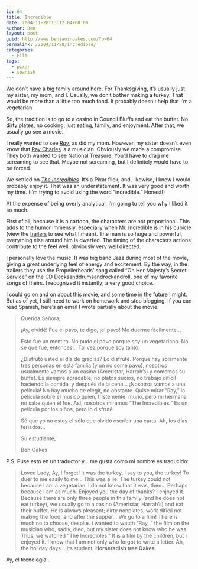 ```yaml
---
id: 64
title: Incredible
date: 2004-11-28T13:12:04+00:00
author: Ben
layout: post
guid: http://www.benjaminoakes.com/?p=64
permalink: /2004/11/28/incredible/
categories:
  - Film
tags:
  - pixar
  - spanish
---
```

We don&#8217;t have a big family around here. For Thanksgiving, it&#8217;s usually just my sister, my mom, and I. Usually, we don&#8217;t bother making a turkey. That would be more than a little too much food. It probably doesn&#8217;t help that I&#8217;m a vegetarian. 

So, the tradition is to go to a casino in Council Bluffs and eat the buffet. No dirty plates, no cooking, just eating, family, and enjoyment. After that, we usually go see a movie. 

I really wanted to see <cite><a href="http://www.apple.com/trailers/universal/ray/">Ray</a></cite>, as did my mom. However, my sister doesn&#8217;t even know that [Ray Charles](http://en.wikipedia.org/wiki/Ray_Charles) is a musician. Obviously we made a compromise. They both wanted to see National Treasure. You&#8217;d have to drag me screaming to see that. Maybe not screaming, but I definitely would have to be forced. 

We settled on <cite><a href="http://www.apple.com/trailers/disney/the_incredibles/">The Incredibles</a></cite>. It&#8217;s a Pixar flick, and, likewise, I knew I would probably enjoy it. That was an understatement. It was very good and worth my time. (I&#8217;m trying to avoid using the word &#8220;incredible.&#8221; Honest!) 

At the expense of being overly analytical, I&#8217;m going to tell you why I liked it so much. 

First of all, because it is a cartoon, the characters are not proportional. This adds to the humor immensly, especially when Mr. Incredible is in his cubicle (view the [trailers](http://www.apple.com/trailers/disney/the_incredibles/) to see what I mean). The man is so huge and powerful, everything else around him is dwarfed. The timing of the characters actions contribute to the feel well; obviously very well directed. 

I personally love the music. It was big band Jazz during most of the movie, giving a great underlying feel of energy and excitement. By the way, in the trailers they use the Propellerheads&#8217; song called &#8220;<a name="disc_1">On Her Majesty&#8217;s Secret Service&#8221; on the CD </a>[Decksanddrumsandrockandroll](http://www.amazon.com/exec/obidos/ASIN/B000006BZ5/qid=1101666727/sr=2-1/ref=pd_ka_b_2_1/102-2934666-0781714), one of my favorite songs of theirs. I recognized it instantly; a very good choice. 

I could go on and on about this movie, and some time in the future I might. But as of yet, I still need to work on homework and stop blogging. If you can read Spanish, here&#8217;s an email I wrote partially about the movie: 

> Querida Señora, 
> 
> ¡Ay, olvidé! Fue el pavo, te digo, ¡el pavo! Me duerme fácilmente&#8230; 
> 
> Esto fue un mentira. No pudo el pavo porque soy un vegetariano. No sé que fue, entonces&#8230; Tal vez porque soy tanto. 
> 
> ¿Disfrutó usted el día de gracias? Lo disfruté. Porque hay solamente tres personas en esta familia (y un no come pavo), nosotros usualmente vamos a un casino (Ameristar, Harrah&#8217;s) y comemos su buffet. Es siempre agradable; no platos sucios, no trabajo dificíl haciendo la comida, y después de la cena&#8230; ¡Nosotros vamos a una película! No hay mucho de elegir, no obstante. Quise mirar &#8220;Ray,&#8221; la película sobre el músico quien, tristemente, murió, pero mi hermana no sabe quien él fue. Así, nosotros miramos &#8220;The Incredibles.&#8221; Es un película por los niños, pero lo disfruté. 
> 
> Sé que yo no estoy el sólo que olvidó escribir una carta. Ah, los días feriados&#8230; 
> 
> Su estudiante, 
> 
> Ben Oakes 

P.S. Puse esto en un traductor y&#8230; me gusta como mi nombre es traducido: 

<blockquote cite="http://babelfish.yahoo.com/">
  <p>
    Loved Lady, Ay, I forgot! It was the turkey, I say to you, the turkey! To duer to me easily to me&#8230; This was a lie. The turkey could not because I am a vegetarian. I do not know that it was, then&#8230; Perhaps because I am as much. Enjoyed you the day of thanks? I enjoyed it. Because there are only three people in this family (and he does not eat turkey), we usually go to a casino (Ameristar, Harrah&#8217;s) and eat their buffet. He is always pleasant; dirty nonplates, work dificíl not making the food, and after the supper&#8230; We go to a film! There is much no to choose, despite. I wanted to watch &#8220;Ray, &#8221; the film on the musician who, sadly, died, but my sister does not know who he was. Thus, we watched &#8220;The Incredibles.&#8221; It is a film by the children, but I enjoyed it. I know that I am not only who forgot to write a letter. Ah, the holiday days&#8230; Its student, <strong>Horseradish tree Oakes</strong>
  </p>
</blockquote>

Ay, el tecnología&#8230;